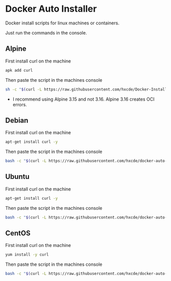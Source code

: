 # Docker Auto Installer
Docker install scripts for linux machines or containers.

Just run the commands in the console.

## Alpine
First install curl on the machine
```bash
apk add curl
```
Then paste the script in the machines console
```bash
sh -c "$(curl -L https://raw.githubusercontent.com/hxcde/Docker-Installer/main/alpine.sh)"
```
- I recommend using Alpine 3.15 and not 3.16. Alpine 3.16 creates OCI errors.
## Debian
First install curl on the machine
```bash
apt-get install curl -y
```
Then paste the script in the machines console
```bash
bash -c "$(curl -L https://raw.githubusercontent.com/hxcde/docker-auto-installer/main/debian.sh)"
```
## Ubuntu
First install curl on the machine
```bash
apt-get install curl -y
```
Then paste the script in the machines console
```bash
bash -c "$(curl -L https://raw.githubusercontent.com/hxcde/docker-auto-installer/main/ubuntu.sh)"
```
## CentOS
First install curl on the machine
```bash
yum install -y curl
```
Then paste the script in the machines console
```bash
bash -c "$(curl -L https://raw.githubusercontent.com/hxcde/docker-auto-installer/main/centos.sh))"
```
